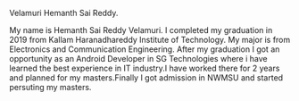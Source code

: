 Velamuri Hemanth Sai Reddy.

My name is Hemanth Sai Reddy Velamuri. I completed my graduation in 2019 from Kallam Haranadhareddy Institute of Technology. My major is from Electronics and Communication Engineering. After my graduation I got an opportunity as an Android Developer in SG Technologies where i have learned the best experience in IT industry.I have worked there for 2 years and planned for my masters.Finally I got admission in NWMSU and started persuting my masters. 
